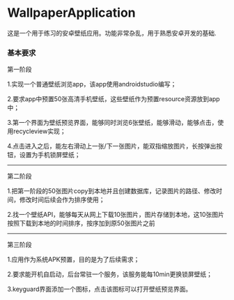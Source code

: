 # WallpaperApplication
这是一个用于练习的安卓壁纸应用。功能非常杂乱，用于熟悉安卓开发的基础.

### 基本要求

第一阶段

1.实现一个普通壁纸浏览app，该app使用androidstudio编写；

2.要求app中预置50张高清手机壁纸，这些壁纸作为预置resource资源放到app中；

3.第一个界面为壁纸预览界面，能够同时浏览6张壁纸，能够滑动，能够点击，使用recycleview实现；

4.点击进入之后，能左右滑动上一张/下一张图片，能双指缩放图片，长按弹出按钮，设置为手机锁屏壁纸；
***
第二阶段

1.把第一阶段的50张图片copy到本地并且创建数据库，记录图片的路径、修改时间，修改时间后续会作为排序使用；

2.找一个壁纸API，能够每天从网上下载10张图片，图片存储到本地，这10张图片按照下载到本地的时间排序，按序加到原50张图片之前
***
第三阶段 

1.应用作为系统APK预置，目的是为了后续需求； 

2.要求能开机自启动，后台常驻一个服务，该服务能每10min更换锁屏壁纸； 

3.keyguard界面添加一个图标，点击该图标可以打开壁纸预览界面。
